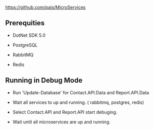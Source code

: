 
https://github.com/pais/MicroServices


## Prerequities

* DotNet SDK 5.0

* PostgreSQL

* RabbitMQ

* Redis


## Running in Debug Mode

* Run 'Update-Database' for Contact.API.Data and Report.API.Data

* Wait all services to up and running. ( rabbitmq, postgres, redis)

* Select Contact.API and Report.API start debuging.

* Wait until all microservices are up and running.



